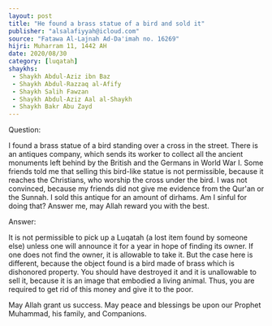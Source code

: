 ```yaml
---
layout: post
title: "He found a brass statue of a bird and sold it"
publisher: "alsalafiyyah@icloud.com"
source: "Fatawa Al-Lajnah Ad-Da'imah no. 16269"
hijri: Muharram 11, 1442 AH
date: 2020/08/30
category: [luqatah]
shaykhs: 
 - Shaykh Abdul-Aziz ibn Baz
 - Shaykh Abdul-Razzaq al-Afify
 - Shaykh Salih Fawzan
 - Shaykh Abdul-Aziz Aal al-Shaykh
 - Shaykh Bakr Abu Zayd
---
```


Question: 

I found a brass statue of a bird standing over a cross in the street. There is an antiques company, which sends its worker to collect all the ancient monuments left behind by the British and the Germans in World War I. Some friends told me that selling this bird-like statue is not permissible, because it reaches the Christians, who worship the cross under the bird. I was not convinced, because my friends did not give me evidence from the Qur'an or the Sunnah. I sold this antique for an amount of dirhams. Am I sinful for doing that? Answer me, may Allah reward you with the best.

Answer:

It is not permissible to pick up a Luqatah (a lost item found by someone else) unless one will announce it for a year in hope of finding its owner. If one does not find the owner, it is allowable to take it. But the case here is different, because the object found is a bird made of brass which is dishonored property. You should have destroyed it and it is unallowable to sell it, because it is an image that embodied a living animal. Thus, you are required to get rid of this money and give it to the poor.

May Allah grant us success. May peace and blessings be upon our Prophet Muhammad, his family, and Companions.
